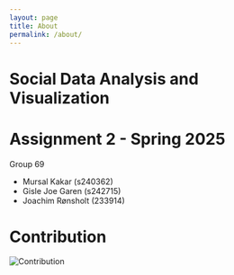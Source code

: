 ```yaml
---
layout: page
title: About
permalink: /about/
---
```


# **Social Data Analysis and Visualization** 

# Assignment 2 - Spring 2025

Group 69
 - Mursal Kakar (s240362)
 - Gisle Joe Garen (s242715)
 - Joachim Rønsholt (233914)



# Contribution 

![Contribution][table]

[table]: /contribution_table.jpg